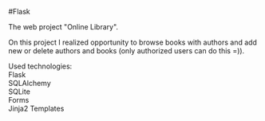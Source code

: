 #Flask

The web project "Online Library".

On this project I realized opportunity to browse books with authors and add new or delete
 authors and books (only authorized users can do this =)).

Used technologies:</br>
 Flask</br>
 SQLAlchemy</br>
 SQLite</br>
 Forms</br>
 Jinja2 Templates</br>